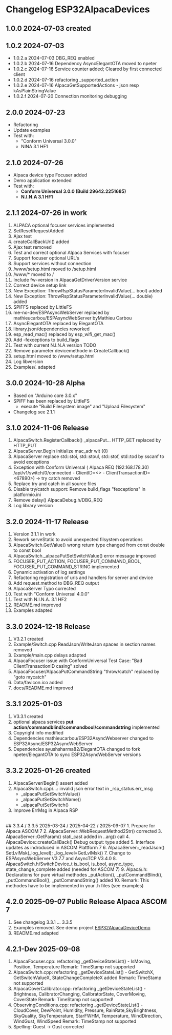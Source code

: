 # Changelog ESP32AlpacaDevices

## 1.0.0 2024-07-03 created

## 1.0.2 2024-07-03 
- 1.0.2.a 2024-07-03 DBG_REQ enabled
- 1.0.2.b 2024-07-16 Dependency AsyncElegantOTA moved to npeter
- 1.0.2.c 2024-07-16 Service counter added; Cleared by first connected client
- 1.0.2.d 2024-07-16 refactoring _supported_action
- 1.0.2.e 2024-07-16 AlpacaGetSupportedActions - json resp kAsPlainStringValue
- 1.0.2.f 2024-07-20 Connection monitoring debugging

## 2.0.0 2024-07-23 
- Refactoring 
- Update examples 
- Test with:
    - "Conform Universal 3.0.0"
    - NINA 3.1 HF1

## 2.1.0 2024-07-26
- Alpaca device type Focuser added
- Demo application extended 
- Test with:
    - **Conform Universal 3.0.0 (Build 29642.2251685)**
    - **N.I.N.A 3.1 HF1**

## 2.1.1 2024-07-26 in work
1. ALPACA optional focuser services implemented
2. SetResetRequestAdded
3. Ajax test 
4. createCallBackUrl() added
5. Ajax test removed 
6. Test and correct optional Alpaca Services with focuser
7. Support focuser optional URL's
8. Support services without connection
9. /www/setup.html moved to /setup.html
10. /www/* moved to /
11. Include fw-version in AlpacaGetDriverVersion service
12. Correct device setup link
13. New Exception: ThrowRspStatusParameterInvalidValue(... bool) added
14. New Exception: ThrowRspStatusParameterInvalidValue(... double) added
15. SPIFFS replaced by LittleFS
16. me-no-dev/ESPAsyncWebServer replaced by mathieucarbou/ESPAsyncWebServer byMathieu Carbou
17. AsyncElegantOTA replaced by ElegantOTA
18. library.json/dependencies reworked
19. esp_read_mac() replaced by esp_wifi_get_mac()
20. Add -fexceptions to build_flags
21. Test with current N.I.N.A version TODO
22. Remove parameter devicemethode in CreateCallback()
23. setup.html moved to /www/setup.html
24. Log libversion
25. Examples/*.* adapted

## 3.0.0 2024-10-28 Alpha
- Based on "Arduino core 3.0.x"  
- SPIFF has been replaced by LittleFS
    - execute "Build Filesystem image" and "Upload Filesystem"
- Changelog see 2.1.1

## 3.1.0 2024-11-06 Release
1. AlpacaSwitch.RegisterCallback() _alpacaPut... HTTP_GET replaced by HTTP_PUT
2. AlpacaServer.Begin initialize mac_adr wit {0}
3. AlpacaServer replace std::stoi, std::stoul, std::stof, std::tod by sscanf to avoid exceptions
4. Exception with Conform Universal ( Alpaca REQ (192.168.178.30) /api/v1/switch/0/connected - ClientID=<> - ClientTransactionID=<67890>) -> try catch removed
5. Replace try and catch in all source files
6. Disable try/catch support: Remove build_flags "fexceptions" in platformio.ini
7. Remove delay() AlpacaDebug.h/DBG_REQ 
8. Log library version

## 3.2.0 2024-11-17 Release 
1. Version 3.1.1 in work
2. Rework serveStatic to avoid unexpected filsystem operations
3. AlpacaSwitch.GetValue() wrong return type changed from const double to const bool
4. AlpacaSwitch._alpacaPutSetSwitchValue() error message improved
5. FOCUSER_PUT_ACTION, FOCUSER_PUT_COMMAND_BOOL, FOCUSER_PUT_COMMAND_STRING implemented
6. Dynamic activation of log settings  
7. Refactoring registration of urls and handlers for server and device 
8. Add request.method to DBG_REQ output
9. AlpacaServer Typo corrected
10. Test with "Conform Universal 4.0.0"
11. Test with N.I.N.A. 3.1 HF2 
12. README.md improved
13. Examples adapted

## 3.3.0 2024-12-18 Release
1. V3.2.1 created
2. Example/Switch.cpp ReadJson/WriteJson spaces in section names removed
3. Example/main.cpp delays adapted
4. AlpacaFocuser issue with ConformUniversal Test Case: "Bad ClientTransactionID casing" solved
5. AlpacaFocuser/AlpacaPutCommandString "throw/catch" replaced by "goto mycatch"
6. Data/favicon.ico added
7. docs/README.md improved

## 3.3.1 2025-01-03
1. V3.3.1 created
2. optional alpaca services **put action/commandblind/commandbool/commandstring** implemented
3. Copyright info modified
4. Dependencies mathieucarbou/ESP32AsyncWebserver changed to ESP32Async/ESP32AsyncWebServer 
5. Dependencies ayushsharma82/ElegantOTA changed to fork npeter/ElegantOTA to sync ESP32AsyncWebServer versions

## 3.3.2 2025-01-26 created
1. AlpacaServer/Begin() assert added 
2. AlpacaSwitch.cpp/...:  invalid json error text in _rsp_status.err_msg
    - _alpacaPutSetSwitchValue()
    - _alpacaPutSetSwitchName() 
    - _alpacaPutSetSwitch()
3. Improve ErrMsg in Alpaca RSP
<br>
## 3.3.4 / 3.3.5 2025-03-24 / 2025-04-22 / 2025-09-07
1. Prepare for Alpaca ASCOM 7
2. AlpacaServer::WebRequestMethod2Str() corrected
3. AlpacaServer::GetParam() stati_cast added in ..arg() call
4. AlpacaDevice::createCallBack() Debug output: type added
5. Interface updates as indroduced in ASCOM Plattform 7
6. AlpacaServer::_readJson() SetLvlMsk(_log_level); _log_level=GetLvlMsk()
7. Change to ESPAsyncWebServer V3.7.7 and AsyncTCP V3.4.0
8. AlpacaSwitch.h/SwitchDevice_t is_bool, is_bool, async_type, state_change_complete added (needed for ASCOM 7)
9. Alpaca\<DeviceType\>.h: Declarations for pure virtual methodes _putAction(), _putCommandBlind(), _putCommandBool(), _putCommandString() added
10. Remark: This methodes have to be implemented in your <DeviceType>.h files (see examples)

## 4.2.0 2025-09-07 Public Release Alpaca ASCOM 7 

1. See changelog 3.3.1 ... 3.3.5
2. Examples removed. See demo project [ESP32AlpacaDeviceDemo](https://github.com/npeter/)
3. README.md adapted

## 4.2.1-Dev 2025-09-08

1. AlpacaFocuser.cpp: refactoring _getDeviceStateList() - IsMoving, Position, Temperature 
    Remark: TimeStamp not supported
2. AlpacaSwitch.cpp: refactoring _getDeviceStateList() - GetSwitchX, GetSwitchValueX, StateChangeCompleteX added
    Remark: TimeStamp not supported
3. AlpacaCoverCalibrator.cpp: refactoring _getDeviceStateList() - Brightness, CalibratorChanging, CalibratorState, CoverMoving, CoverState
    Remark: TimeStamp not supported!
4. ObservingConditions.cpp: refactoring _getDeviceStateList() - CloudCover, DewPoint, Humidity, Pressure, RainRate,SkyBrightness, SkyQuality, SkyTemperature, StarFWHM, Temperature, WindDirection, WindGust, WindSpeed
    Remark: TimeStamp not supported
5. Spelling: Guest -> Gust corrected


